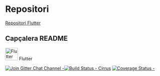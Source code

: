 <!-- TITLE: Repositori Projecte -->
# Repositori
[Repositori Flutter](https://github.com/flutter/flutter)

## Capçalera README

<img src="https://flutter.io/images/flutter-mark-square-100.png" alt="Flutter" width="40" height="40" /> Flutter 

[![Join Gitter Chat Channel -](https://badges.gitter.im/flutter/flutter.svg)](https://gitter.im/flutter/flutter?utm_source=badge&utm_medium=badge&utm_campaign=pr-badge&utm_content=badge)[![Build Status - Cirrus](https://api.cirrus-ci.com/github/flutter/flutter.svg)](https://cirrus-ci.com/github/flutter/flutter/master) [![Coverage Status -](https://coveralls.io/repos/github/flutter/flutter/badge.svg?branch=master)](https://coveralls.io/github/flutter/flutter?branch=master)



